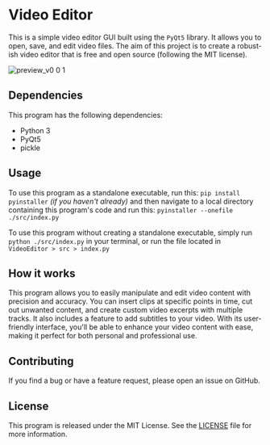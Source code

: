 # Video Editor

This is a simple video editor GUI built using the `PyQt5` library. It allows you to open, save, and edit video files.
The aim of this project is to create a robust-ish video editor that is free and open source (following the MIT license).

![preview_v0 0 1](https://user-images.githubusercontent.com/41134070/233322664-355ed4bf-cd57-468e-acd5-faf1bc7bd3ee.png)

## Dependencies

This program has the following dependencies:

- Python 3
- PyQt5
- pickle

## Usage

To use this program as a standalone executable, run this: `pip install pyinstaller` *(if you haven't already)* and then navigate to a local directory containing this program's code and run this: `pyinstaller --onefile ./src/index.py`

To use this program without creating a standalone executable, simply run `python ./src/index.py` in your terminal, or run the file located in `VideoEditor > src > index.py`

## How it works

This program allows you to easily manipulate and edit video content with precision and accuracy. You can insert clips at specific points in time, cut out unwanted content, and create custom video excerpts with multiple tracks. It also includes a feature to add subtitles to your video. With its user-friendly interface, you'll be able to enhance your video content with ease, making it perfect for both personal and professional use.

## Contributing

If you find a bug or have a feature request, please open an issue on GitHub.

## License

This program is released under the MIT License. See the [LICENSE](https://github.com/kty990/VideoEditor/blob/main/LICENSE) file for more information.

